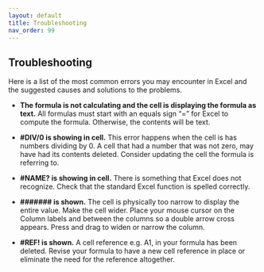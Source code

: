```yaml
---
layout: default
title: Troubleshooting
nav_order: 99
---
```


## Troubleshooting

Here is a list of the most common errors you may encounter in Excel and the suggested causes and solutions to the problems.

*	**The formula is not calculating and the cell is displaying the formula as text.** 
 All formulas must start with an equals sign “=” for Excel to compute the formula. Otherwise, the contents will be text.
 
*	**#DIV/0 is showing in cell.** 
 This error happens when the cell is has numbers dividing by 0. A cell that had a number that was not zero, may have had its contents deleted. Consider updating the cell the formula is referring to.

*	**#NAME? is showing in cell.** 
 There is something that Excel does not recognize. Check that the standard Excel function is spelled correctly. 

*	**####### is shown.** 
 The cell is physically too narrow to display the entire value. Make the cell wider. Place your mouse cursor on the Column labels and between the columns so a double arrow cross appears. Press and drag to widen or narrow the column.

*	**#REF! is shown.** 
 A cell reference e.g. A1, in your formula has been deleted. Revise your formula to have a new cell reference in place or eliminate the need for the reference altogether.
